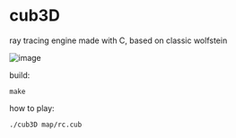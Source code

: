 # cub3D
ray tracing engine made with C, based on classic wolfstein

![image](https://user-images.githubusercontent.com/81334995/177789576-6e8fa1d5-77c6-414e-817b-4b8b0cd624a4.png)

build:
```
make
```

how to play:
```
./cub3D map/rc.cub
```
